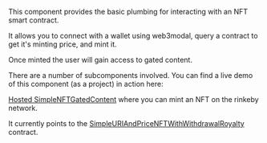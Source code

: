 This component provides the basic plumbing for interacting with an NFT smart contract.

It allows you to connect with a wallet using web3modal, query a contract to get it's minting price, and mint it.

Once minted the user will gain access to gated content.

There are a number of subcomponents involved. You can find a live demo of this component (as a project) in action here: 

[Hosted SimpleNFTGatedContent](https://jaredcosulich.github.io/SimpleNFTGatedContent) where you can mint an NFT on the rinkeby network.

It currently points to the [SimpleURIAndPriceNFTWithWithdrawalRoyalty](https://nexttemplate-eight.vercel.app/docs/SimpleURIAndPriceNFTWithWithdrawalRoyalty) contract.